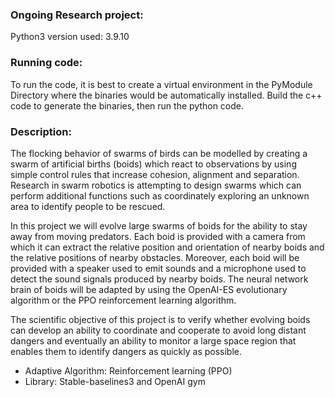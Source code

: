 ### Ongoing Research project:

Python3 version used: 3.9.10

### Running code:

To run the code, it is best to create a virtual environment in the PyModule Directory where the binaries would be automatically installed.
Build the c++ code to generate the binaries, then run the python code.

### Description:

The flocking behavior of swarms of birds can be modelled by creating a swarm of artificial births (boids) which react to observations by using simple control rules that increase cohesion,
alignment and separation. Research in swarm robotics is attempting to design swarms which can perform additional functions such as coordinately exploring an unknown area to identify
people to be rescued.

In this project we will evolve large swarms of boids for the ability to stay away from moving predators. Each boid is provided with a camera from which it can extract the relative position
and orientation of nearby boids and the relative positions of nearby obstacles. Moreover, each boid will be provided with a speaker used to emit sounds and a microphone used to detect the
sound signals produced by nearby boids. The neural network brain of boids will be adapted by using the OpenAI-ES evolutionary algorithm or the PPO reinforcement learning algorithm. 

The scientific objective of this project is to verify whether evolving boids can develop an ability to coordinate and cooperate to avoid long distant dangers and eventually an ability to monitor a
large space region that enables them to identify dangers as quickly as possible.

* Adaptive Algorithm: Reinforcement learning (PPO)
* Library: Stable-baselines3 and OpenAI gym
